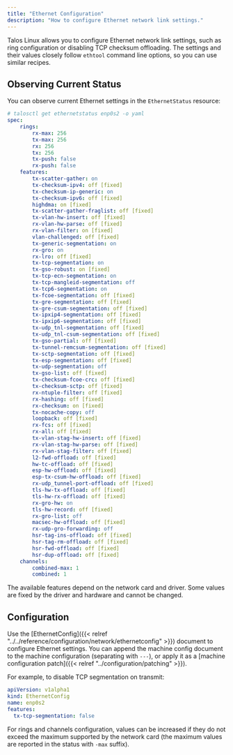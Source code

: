 ```yaml
---
title: "Ethernet Configuration"
description: "How to configure Ethernet network link settings."
---
```


Talos Linux allows you to configure Ethernet network link settings, such as ring configuration or disabling TCP checksum offloading.
The settings and their values closely follow `ethtool` command line options, so you can use similar recipes.

## Observing Current Status

You can observe current Ethernet settings in the `EthernetStatus` resource:

```yaml
# talosctl get ethernetstatus enp0s2 -o yaml
spec:
    rings:
        rx-max: 256
        tx-max: 256
        rx: 256
        tx: 256
        tx-push: false
        rx-push: false
    features:
        tx-scatter-gather: on
        tx-checksum-ipv4: off [fixed]
        tx-checksum-ip-generic: on
        tx-checksum-ipv6: off [fixed]
        highdma: on [fixed]
        tx-scatter-gather-fraglist: off [fixed]
        tx-vlan-hw-insert: off [fixed]
        rx-vlan-hw-parse: off [fixed]
        rx-vlan-filter: on [fixed]
        vlan-challenged: off [fixed]
        tx-generic-segmentation: on
        rx-gro: on
        rx-lro: off [fixed]
        tx-tcp-segmentation: on
        tx-gso-robust: on [fixed]
        tx-tcp-ecn-segmentation: on
        tx-tcp-mangleid-segmentation: off
        tx-tcp6-segmentation: on
        tx-fcoe-segmentation: off [fixed]
        tx-gre-segmentation: off [fixed]
        tx-gre-csum-segmentation: off [fixed]
        tx-ipxip4-segmentation: off [fixed]
        tx-ipxip6-segmentation: off [fixed]
        tx-udp_tnl-segmentation: off [fixed]
        tx-udp_tnl-csum-segmentation: off [fixed]
        tx-gso-partial: off [fixed]
        tx-tunnel-remcsum-segmentation: off [fixed]
        tx-sctp-segmentation: off [fixed]
        tx-esp-segmentation: off [fixed]
        tx-udp-segmentation: off
        tx-gso-list: off [fixed]
        tx-checksum-fcoe-crc: off [fixed]
        tx-checksum-sctp: off [fixed]
        rx-ntuple-filter: off [fixed]
        rx-hashing: off [fixed]
        rx-checksum: on [fixed]
        tx-nocache-copy: off
        loopback: off [fixed]
        rx-fcs: off [fixed]
        rx-all: off [fixed]
        tx-vlan-stag-hw-insert: off [fixed]
        rx-vlan-stag-hw-parse: off [fixed]
        rx-vlan-stag-filter: off [fixed]
        l2-fwd-offload: off [fixed]
        hw-tc-offload: off [fixed]
        esp-hw-offload: off [fixed]
        esp-tx-csum-hw-offload: off [fixed]
        rx-udp_tunnel-port-offload: off [fixed]
        tls-hw-tx-offload: off [fixed]
        tls-hw-rx-offload: off [fixed]
        rx-gro-hw: on
        tls-hw-record: off [fixed]
        rx-gro-list: off
        macsec-hw-offload: off [fixed]
        rx-udp-gro-forwarding: off
        hsr-tag-ins-offload: off [fixed]
        hsr-tag-rm-offload: off [fixed]
        hsr-fwd-offload: off [fixed]
        hsr-dup-offload: off [fixed]
    channels:
        combined-max: 1
        combined: 1
```

The available features depend on the network card and driver.
Some values are fixed by the driver and hardware and cannot be changed.

## Configuration

Use the [EthernetConfig]({{< relref "../../reference/configuration/network/ethernetconfig" >}}) document to configure Ethernet settings.
You can append the machine config document to the machine configuration (separating with `---`), or apply it as a [machine configuration patch]({{< relref "../configuration/patching" >}}).

For example, to disable TCP segmentation on transmit:

```yaml
apiVersion: v1alpha1
kind: EthernetConfig
name: enp0s2
features:
  tx-tcp-segmentation: false
```

For rings and channels configuration, values can be increased if they do not exceed the maximum supported by the network card (the maximum values are reported in the status with `-max` suffix).
